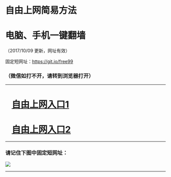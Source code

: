 ﻿# 自由上网简易方法

# 电脑、手机一键翻墙

（2017/10/09 更新，网址有效）

固定短网址：https://git.io/free99

### （微信如打不开，请转到浏览器打开）


***





# &nbsp;&nbsp; <a href="http://ft2954620940.fwq-tz-1001.info/fwqtz01.html?t=100900114590 " target="_blank">自由上网入口1</a>
# &nbsp;&nbsp; <a href="http://ft2217814109.fwq-tz-1002.info/fwqtz02.html?t=1009001780 " target="_blank">自由上网入口2</a>
***

### 请记住下图中固定短网址：

<img src="https://s3-us-west-2.amazonaws.com/fwq-1001/yjfq-20170905okok.png" /> 


***

